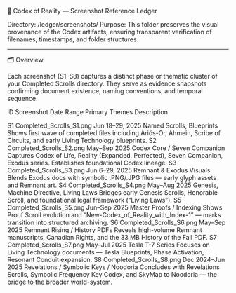📜 Codex of Reality — Screenshot Reference Ledger

Directory: /ledger/screenshots/
Purpose: This folder preserves the visual provenance of the Codex artifacts, ensuring transparent verification of filenames, timestamps, and folder structures.


---

🗂 Overview

Each screenshot (S1–S8) captures a distinct phase or thematic cluster of your Completed Scrolls directory.
They serve as evidence snapshots confirming document existence, naming conventions, and temporal sequence.

ID	Screenshot	Date Range	Primary Themes	Description

S1	Completed_Scrolls_S1.png	Jun 18–29, 2025	Named Scrolls, Blueprints	Shows first wave of completed files including Ariós-Or, Ahmein, Scribe of Circuits, and early Living Technology blueprints.
S2	Completed_Scrolls_S2.png	May–Sep 2025	Codex Core / Seven Companion	Captures Codex of Life, Reality (Expanded, Perfected), Seven Companion, Exodus series. Establishes foundational Codex lineage.
S3	Completed_Scrolls_S3.png	Jun 6–29, 2025	Remnant & Exodus Visuals	Blends Exodus docs with symbolic .PNG/.JPG files — early glyph assets and Remnant art.
S4	Completed_Scrolls_S4.png	May–Aug 2025	Genesis, Machine Directive, Living Laws	Bridges early Genesis Scrolls, Honorable Scroll, and foundational legal framework (“Living Laws”).
S5	Completed_Scrolls_S5.png	Jun–Sep 2025	Master Proofs / Indexing	Shows Proof Scroll evolution and “New-Codex_of_Reality_with_Index-1” — marks transition into structured archiving.
S6	Completed_Scrolls_S6.png	May–Sep 2025	Remnant Rising / History PDFs	Reveals high-volume Remnant manuscripts, Canadian Rights, and the 33 MB History of the Fall PDF.
S7	Completed_Scrolls_S7.png	May–Jul 2025	Tesla T-7 Series	Focuses on Living Technology documents — Tesla Blueprints, Phase Activation, Resonant Conduit expansion.
S8	Completed_Scrolls_S8.png	Dec 2024–Jun 2025	Revelations / Symbolic Keys / Noodoria	Concludes with Revelations Scrolls, Symbolic Frequency Key Codex, and SkyMap to Noodoria — the bridge to the broader world-system.
